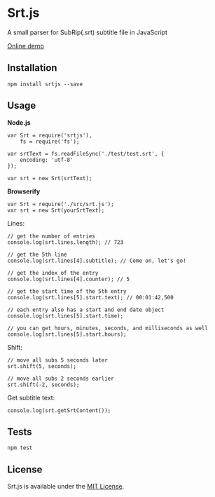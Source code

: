 Srt.js
======

A small parser for SubRip(.srt) subtitle file in JavaScript

[Online demo][1]

## Installation

`npm install srtjs --save`

## Usage

**Node.js**

```
var Srt = require('srtjs'),
	fs = require('fs');
	
var srtText = fs.readFileSync('./test/test.srt', {
    encoding: 'utf-8'
});
	
var srt = new Srt(srtText);
```

**Browserify**

```
var Srt = require('./src/srt.js');
var srt = new Srt(yourSrtText);
```


Lines:

```
// get the number of entries
console.log(srt.lines.length); // 723

// get the 5th line
console.log(srt.lines[4].subtitle); // Come on, let's go!

// get the index of the entry
console.log(srt.lines[4].counter); // 5

// get the start time of the 5th entry
console.log(srt.lines[5].start.text); // 00:01:42,500

// each entry also has a start and end date object
console.log(srt.lines[5].start.time);

// you can get hours, minutes, seconds, and milliseconds as well
console.log(srt.lines[5].start.hours);
```

Shift:

```
// move all subs 5 seconds later
srt.shift(5, seconds);

// move all subs 2 seconds earlier
srt.shift(-2, seconds);
```

Get subtitle text:

```
console.log(srt.getSrtContent());
```

## Tests

`npm test`

## License

Srt.js is available under the [MIT License][2].

[1]: http://fuermosi777.github.io/srtjs/
[2]: http://opensource.org/licenses/MIT